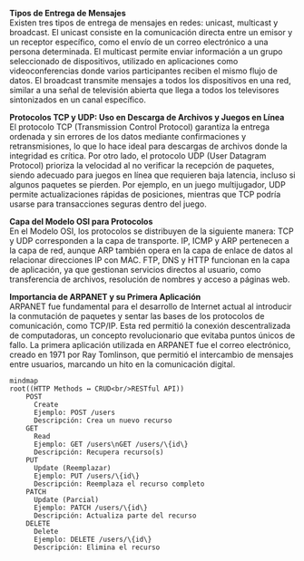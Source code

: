 **Tipos de Entrega de Mensajes**  
Existen tres tipos de entrega de mensajes en redes: unicast, multicast y broadcast. El unicast consiste en la comunicación directa entre un emisor y un receptor específico, como el envío de un correo electrónico a una persona determinada. El multicast permite enviar información a un grupo seleccionado de dispositivos, utilizado en aplicaciones como videoconferencias donde varios participantes reciben el mismo flujo de datos. El broadcast transmite mensajes a todos los dispositivos en una red, similar a una señal de televisión abierta que llega a todos los televisores sintonizados en un canal específico.

**Protocolos TCP y UDP: Uso en Descarga de Archivos y Juegos en Línea**  
El protocolo TCP (Transmission Control Protocol) garantiza la entrega ordenada y sin errores de los datos mediante confirmaciones y retransmisiones, lo que lo hace ideal para descargas de archivos donde la integridad es crítica. Por otro lado, el protocolo UDP (User Datagram Protocol) prioriza la velocidad al no verificar la recepción de paquetes, siendo adecuado para juegos en línea que requieren baja latencia, incluso si algunos paquetes se pierden. Por ejemplo, en un juego multijugador, UDP permite actualizaciones rápidas de posiciones, mientras que TCP podría usarse para transacciones seguras dentro del juego.

**Capa del Modelo OSI para Protocolos**  
En el Modelo OSI, los protocolos se distribuyen de la siguiente manera: TCP y UDP corresponden a la capa de transporte. IP, ICMP y ARP pertenecen a la capa de red, aunque ARP también opera en la capa de enlace de datos al relacionar direcciones IP con MAC. FTP, DNS y HTTP funcionan en la capa de aplicación, ya que gestionan servicios directos al usuario, como transferencia de archivos, resolución de nombres y acceso a páginas web.

**Importancia de ARPANET y su Primera Aplicación**  
ARPANET fue fundamental para el desarrollo de Internet actual al introducir la conmutación de paquetes y sentar las bases de los protocolos de comunicación, como TCP/IP. Esta red permitió la conexión descentralizada de computadoras, un concepto revolucionario que evitaba puntos únicos de fallo. La primera aplicación utilizada en ARPANET fue el correo electrónico, creado en 1971 por Ray Tomlinson, que permitió el intercambio de mensajes entre usuarios, marcando un hito en la comunicación digital.

```mermaid
mindmap
root((HTTP Methods ↔ CRUD<br/>RESTful API))
    POST
      Create
      Ejemplo: POST /users
      Descripción: Crea un nuevo recurso
    GET
      Read
      Ejemplo: GET /users\nGET /users/\{id\}
      Descripción: Recupera recurso(s)
    PUT
      Update (Reemplazar)
      Ejemplo: PUT /users/\{id\}
      Descripción: Reemplaza el recurso completo
    PATCH
      Update (Parcial)
      Ejemplo: PATCH /users/\{id\}
      Descripción: Actualiza parte del recurso
    DELETE
      Delete
      Ejemplo: DELETE /users/\{id\}
      Descripción: Elimina el recurso
```

